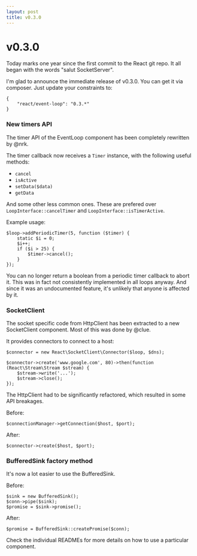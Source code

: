 ```yaml
---
layout: post
title: v0.3.0
---
```


# v0.3.0

Today marks one year since the first commit to the React git repo. It all
began with the words "salut SocketServer".

I'm glad to announce the immediate release of v0.3.0. You can get it via
composer. Just update your constraints to:

    {
        "react/event-loop": "0.3.*"
    }

### New timers API

The timer API of the EventLoop component has been completely rewritten by
@nrk.

The timer callback now receives a `Timer` instance, with the following useful
methods:

  * `cancel`
  * `isActive`
  * `setData($data)`
  * `getData`

And some other less common ones. These are prefered over
`LoopInterface::cancelTimer` and `LoopInterface::isTimerActive`.

Example usage:

    $loop->addPeriodicTimer(5, function ($timer) {
        static $i = 0;
        $i++;
        if ($i > 25) {
            $timer->cancel();
        }
    });

You can no longer return a boolean from a periodic timer callback to abort it.
This was in fact not consistently implemented in all loops anyway. And since
it was an undocumented feature, it's unlikely that anyone is affected by it.

### SocketClient

The socket specific code from HttpClient has been extracted to a new
SocketClient component. Most of this was done by @clue.

It provides connectors to connect to a host:

    $connector = new React\SocketClient\Connector($loop, $dns);

    $connector->create('www.google.com', 80)->then(function (React\Stream\Stream $stream) {
        $stream->write('...');
        $stream->close();
    });

The HttpClient had to be significantly refactored, which resulted in some API
breakages.

Before:

    $connectionManager->getConnection($host, $port);

After:

    $connector->create($host, $port);

### BufferedSink factory method

It's now a lot easier to use the BufferedSink.

Before:

    $sink = new BufferedSink();
    $conn->pipe($sink);
    $promise = $sink->promise();

After:

    $promise = BufferedSink::createPromise($conn);

Check the individual READMEs for more details on how to use a particular
component.
